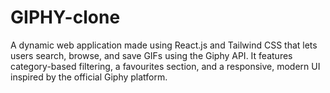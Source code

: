 # GIPHY-clone
A dynamic web application made using React.js and Tailwind CSS that lets users search, browse, and save GIFs using the Giphy API. It features category-based filtering, a favourites section, and a responsive, modern UI inspired by the official Giphy platform.
